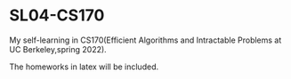 # SL04-CS170

My self-learning in CS170(Efficient Algorithms and Intractable Problems at UC Berkeley,spring 2022).

The homeworks in latex will be included.
